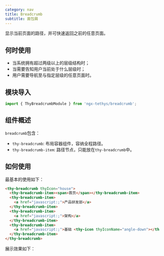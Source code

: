 ```yaml
---
category: nav
title: Breadcrumb
subtitle: 面包屑
---
```


<alert>显示当前页面的路径，并可快速返回之前的任意页面。</alert>

## 何时使用

- 当系统拥有超过两级以上的层级结构时；
- 当需要告知用户当前处于什么层级时；
- 用户需要导航至与指定层级的任意页面时。

## 模块导入

```ts
import { ThyBreadcrumbModule } from 'ngx-tethys/breadcrumb';
```

## 组件概述

`breadcrumb`包含：

- `thy-breadcrumb`: 布局容器组件，容纳全程路径。
- `thy-breadcrumb-item`: 路径节点，只能放在`thy-breadcrumb`中。

## 如何使用

最基本的使用如下：

```html
<thy-breadcrumb thyIcon="house">
  <thy-breadcrumb-item><span>首页</span></thy-breadcrumb-item>
  <thy-breadcrumb-item>
    <a href="javascript:;">产品研发部</a>
  </thy-breadcrumb-item>
  <thy-breadcrumb-item>
    <a href="javascript:;">架构</a>
  </thy-breadcrumb-item>
  <thy-breadcrumb-item>
    <a href="javascript:;">基础 <thy-icon thyIconName="angle-down"></thy-icon></a>
  </thy-breadcrumb-item>
</thy-breadcrumb>
```

展示效果如下：
<example name="thy-breadcrumb-basic-example"></example>
